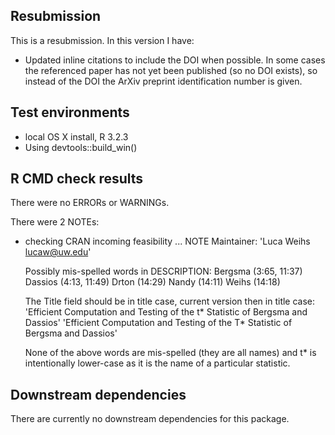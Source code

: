 ## Resubmission
This is a resubmission. In this version I have:

* Updated inline citations to include the DOI when possible. In some cases the
  referenced paper has not yet been published (so no DOI exists), so instead of
  the DOI the ArXiv preprint identification number is given.

## Test environments
* local OS X install, R 3.2.3
* Using devtools::build_win()

## R CMD check results
There were no ERRORs or WARNINGs.

There were 2 NOTEs:

* checking CRAN incoming feasibility ... NOTE
  Maintainer: 'Luca Weihs <lucaw@uw.edu>'
  
  Possibly mis-spelled words in DESCRIPTION:
    Bergsma (3:65, 11:37)
    Dassios (4:13, 11:49)
    Drton (14:29)
    Nandy (14:11)
    Weihs (14:18)
  
  The Title field should be in title case, current version then in title case:
  'Efficient Computation and Testing of the t* Statistic of Bergsma and Dassios'
  'Efficient Computation and Testing of the T* Statistic of Bergsma and Dassios'
  
  None of the above words are mis-spelled (they are all names) and t* is 
  intentionally lower-case as it is the name of a particular statistic.

## Downstream dependencies
There are currently no downstream dependencies for this package.